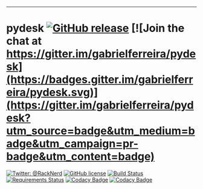 -------
pydesk [![GitHub release](https://img.shields.io/github/release/qubyte/rubidium.svg)](https://github.com/gabrielferreira/pydesk/releases/latest)
[![Join the chat at https://gitter.im/gabrielferreira/pydesk](https://badges.gitter.im/gabrielferreira/pydesk.svg)](https://gitter.im/gabrielferreira/pydesk?utm_source=badge&utm_medium=badge&utm_campaign=pr-badge&utm_content=badge)
============
[![Twitter: @RackNerd](https://img.shields.io/badge/contact-@racknerd-blue.svg?style=flat)](https://twitter.com/RackNerd)
[![GitHub license](https://img.shields.io/github/license/mashape/apistatus.svg)](https://github.com/gabrielferreira/pydesk/blob/master/LICENSE)
[![Build Status](https://travis-ci.org/gabrielferreira/pydesk.svg?branch=master)](https://travis-ci.org/gabrielferreira/pydesk)
[![Requirements Status](https://requires.io/github/gabrielferreira/pydesk/requirements.svg?branch=master)](https://requires.io/github/gabrielferreira/pydesk/requirements/?branch=master)
[![Codacy Badge](https://api.codacy.com/project/badge/grade/3e65dd1082334219bc6e2c1a226b7cdf)](https://www.codacy.com/app/contato_8/pydesk)
[![Codacy Badge](https://api.codacy.com/project/badge/coverage/3e65dd1082334219bc6e2c1a226b7cdf)](https://www.codacy.com/app/contato_8/pydesk)
